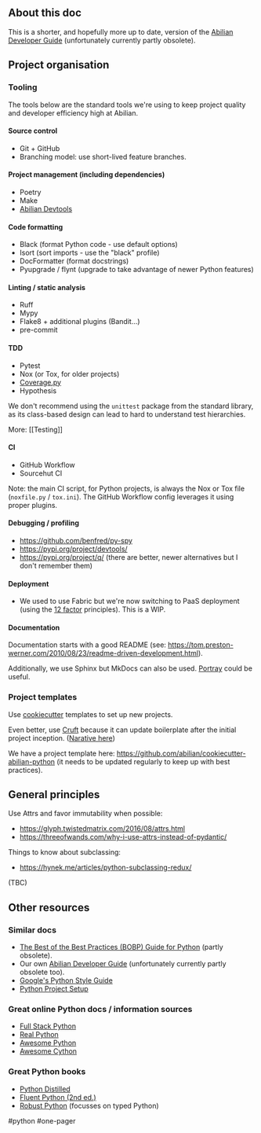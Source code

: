 ## About this doc

This is a shorter, and hopefully more up to date, version of the [Abilian Developer Guide](https://abilian-developer-guide.readthedocs.io/) (unfortunately currently partly obsolete).

## Project organisation

### Tooling

The tools below are the standard tools we're using to keep project quality and developer efficiency high at Abilian.

#### Source control

- Git + GitHub
- Branching model: use short-lived feature branches.

#### Project management (including dependencies)

- Poetry
- Make
- [Abilian Devtools](https://pypi.org/project/abilian-devtools/)

#### Code formatting

- Black (format Python code - use default options)
- Isort (sort imports - use the "black" profile)
- DocFormatter (format docstrings)
- Pyupgrade / flynt (upgrade to take advantage of newer Python features)

#### Linting / static analysis

- Ruff
- Mypy
- Flake8 + additional plugins (Bandit...)
- pre-commit

#### TDD

- Pytest
- Nox (or Tox, for older projects)
- [Coverage.py](https://coverage.readthedocs.io/)
- Hypothesis

We don't recommend using the `unittest` package from the standard library, as its class-based design can lead to hard to understand test hierarchies.

More: [[Testing]]

#### CI

- GitHub Workflow
- Sourcehut CI

Note: the main CI script, for Python projects, is always the Nox or Tox file (`noxfile.py` / `tox.ini`). The GitHub Workflow config leverages it using proper plugins.

#### Debugging / profiling

- https://github.com/benfred/py-spy
- https://pypi.org/project/devtools/
- https://pypi.org/project/q/ (there are better, newer alternatives but I don't remember them)

#### Deployment

- We used to use Fabric but we're now switching to PaaS deployment (using the [12 factor](https://12factor.net/) principles). This is a WIP.

#### Documentation

Documentation starts with a good README (see: <https://tom.preston-werner.com/2010/08/23/readme-driven-development.html>).

Additionally, we use Sphinx but MkDocs can also be used. [Portray](https://github.com/timothycrosley/portray) could be useful.

### Project templates

Use [cookiecutter](https://github.com/cookiecutter/cookiecutter) templates to set up new projects.

Even better, use [Cruft](https://github.com/cruft/cruft) because it can update boilerplate after the initial project inception. ([Narative here](https://timothycrosley.com/project-6-cruft))

We have a project template here: https://github.com/abilian/cookiecutter-abilian-python (it needs to be updated regularly to keep up with best practices).

## General principles

Use Attrs and favor immutability when possible:

- <https://glyph.twistedmatrix.com/2016/08/attrs.html>
- <https://threeofwands.com/why-i-use-attrs-instead-of-pydantic/>

Things to know about subclassing:

- <https://hynek.me/articles/python-subclassing-redux/>

(TBC)

## Other resources
### Similar docs

- [The Best of the Best Practices (BOBP) Guide for Python](https://gist.github.com/sloria/7001839) (partly obsolete).
- Our own [Abilian Developer Guide](https://abilian-developer-guide.readthedocs.io/en/latest/) (unfortunately currently partly obsolete too).
- [Google's Python Style Guide](https://google.github.io/styleguide/pyguide.html)
- [Python Project Setup](https://github.com/alexpdp7/alexpdp7/blob/master/programming/python/project_setup.md)

### Great online Python docs / information sources

- [Full Stack Python](https://www.fullstackpython.com/table-of-contents.html)
- [Real Python](https://realpython.com/tutorials/intermediate/)
- [Awesome Python](https://github.com/vinta/awesome-python)
- [Awesome Cython](https://github.com/sfermigier/awesome-cython)

### Great Python books

- [Python Distilled](http://www.dabeaz.com/python-distilled/)
- [Fluent Python (2nd ed.)](https://www.oreilly.com/library/view/fluent-python-2nd/9781492056348/)
- [Robust Python](https://www.oreilly.com/library/view/robust-python/9781098100650/) (focusses on typed Python)

#python #one-pager